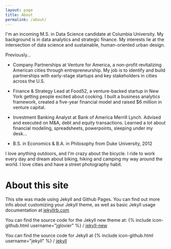 ```yaml
---
layout: page
title: About
permalink: /about/
---
```


I'm an incoming M.S. in Data Science candidate at Columbia University. My background is in data analytics and strategic finance. My interests lie at the intersection of data science and sustainable, human-oriented urban design.

Previously...

* Company Partnerships at Venture for America, a non-profit revitalizing American cities through entrepreneurship. My job is to identify and build partnerships with early-stage startups and key stakeholders in cities across the U.S.

* Finance & Strategy Lead at Food52, a venture-backed startup in New York getting people excited about cooking. I built a business analytics framework, created a five-year financial model and raised $6 million in venture capital.

* Investment Banking Analyst at Bank of America Merrill Lynch. Advised and executed on M&A, debt and equity transactions. Learned a lot about financial modeling, spreadsheets, powerpoints, sleeping under my desk...

* B.S. in Economics & B.A. in Philosophy from Duke University, 2012

I love anything outdoors, and I'm crazy about the bicycle. I ride to work every day and dream about biking, hiking and camping my way around the world. I love cities and have a street photography habit.


# About this site
This site was made using Jekyll and Github Pages. You can find out more info about customizing your Jekyll theme, as well as basic Jekyll usage documentation at [jekyllrb.com](http://jekyllrb.com/)

You can find the source code for the Jekyll new theme at:
{% include icon-github.html username="jglovier" %} /
[jekyll-new](https://github.com/jglovier/jekyll-new)

You can find the source code for Jekyll at
{% include icon-github.html username="jekyll" %} /
[jekyll](https://github.com/jekyll/jekyll)
